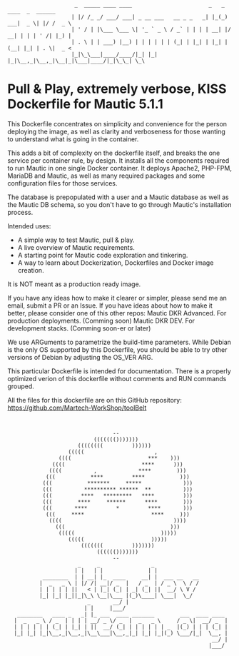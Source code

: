 ```
                     _  _____ ____ ____                        _   _      ____  _  ______
                    | |/ /_ _/ ___/ ___| _ __ ___   __ _ _   _| |_(_) ___|  _ \| |/ /  _ \ 
                    | ' / | |\___ \___ \| '_ ` _ \ / _` | | | | __| |/ __| | | | ' /| |_) |
                    | . \ | | ___) |__) | | | | | | (_| | |_| | |_| | (__| |_| | . \|  _ < 
                    |_|\_\___|____/____/|_| |_| |_|\__,_|\__,_|\__|_|\___|____/|_|\_\_| \_\

```
#     Pull & Play, extremely verbose, KISS Dockerfile for Mautic 5.1.1

This Dockerfile concentrates on simplicity and convenience for the person deploying the image,
as well as clarity and verboseness for those wanting to understand what is going in the container.

This adds a bit of complexity on the dockerfile itself, and breaks the one service per 
container rule, by design. It installs all the components required to run Mautic in one single
Docker container. It deploys Apache2, PHP-FPM, MariaDB and Mautic, as well as many required packages
and some configuration files for those services.

The database is prepopulated with a user and a Mautic database as well as the Mautic DB schema, so
you don't have to go through Mautic's installation process.

Intended uses: 
 - A simple way to test Mautic, pull & play.
 - A live overview of Mautic requirements.
 - A starting point for Mautic code exploration and tinkering.
 - A way to learn about Dockerization, Dockerfiles and Docker image creation.

It is NOT meant as a production ready image.

If you have any ideas how to make it clearer or simpler, please send me an email, submit a PR or an Issue.
If you have ideas about how to make it better, please consider one of this other repos: 
Mautic DKR Advanced. For production deployments. (Comming soon)
Mautic DKR DEV. For development stacks. (Comming soon-er or later)

We use ARGuments to parametrize the build-time parameters.
While Debian is the only OS supported by this Dockerfile,
you should be able to try other versions of Debian by adjusting the OS_VER ARG.

This particular Dockerfile is intended for documentation.
There is a properly optimized verion of this dockerfile without comments and RUN commands grouped.

All the files for this dockerfile are on this GitHub repository:
https://github.com/Martech-WorkShop/toolBelt

```


                                 --                                   
                           ((((((()))))))                              
                      ((((((((         ))))))                          
                   (((((                      ,                     
                ((((                        ***    )))                  
              ((((                        ****      )))           
             ((((          ,             ****        )))                 
            (((           ****         ****           )))              
           (((           *******     *****             )))             
           (((          ********** ******  **          )))             
           (((         ****   *********   ****         )))             
           (((        ****     ******      ****        )))             
           (((       ****         *         ****       )))             
            (((     ****                     ****     )))              
             ((((                                   ))))               
               (((                                 )))                 
                (((((                           )))))                  
                   (((((                     )))))                     
                       (((((((         )))))))                        
                            (((((()))))))                              
                                 --                                   
                      _     _                _                   
                     | |   | |              | |                  
           ________  | | __| |_  ____     __| |  ___ __   __     
          |  _   _ \ | |/ /| __|/ _  |   / _  | / _ \  \ / /           
          | | | | | ||   < | |_| (_| | _| (_| ||  __/ \ V /      
          |_| |_| |_||_|\_\ \__|\___ |(_)\____| \___|  \_/       
                         _       __/ |                           
                        | |     |___/                            
   ________   ____ _   _| |_ ___  ____ _______        ___  ____ ____ 
  |  _   _ \ / _  | | | | __/ _ \/ _  |  _   _ \     / _ \|  __/ _  |
  | | | | | | (_| | |_| | ||  __/ (_| | | | | | | _  |(_) | | | (_| |
  |_| |_| |_|\__,_|\__,_|\__\___|\__,_|_| |_| |_|(_) \___/|_|  \__, |
                                                                __/ |
                                                               |___/ 
                                                                         
```
